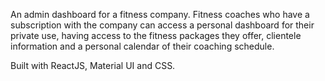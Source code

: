 An admin dashboard for a fitness company. Fitness coaches who have a subscription with the company can access a personal dashboard for their private use, having access to the fitness packages they offer, clientele information and a personal calendar of their coaching schedule. 

Built with ReactJS, Material UI and CSS. 